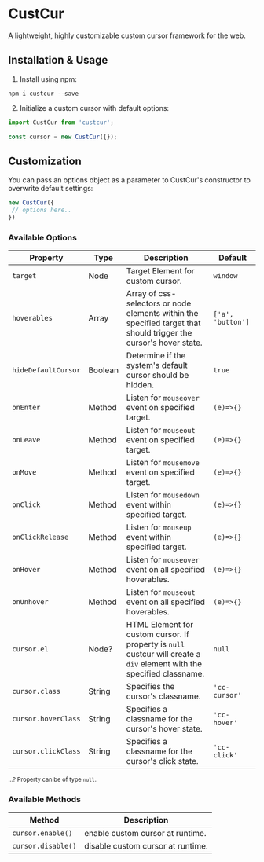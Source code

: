 # CustCur

A lightweight, highly customizable custom cursor framework for the web.

## Installation & Usage
1. Install using npm:
```
npm i custcur --save
```

2. Initialize a custom cursor with default options:

```javascript
import CustCur from 'custcur';

const cursor = new CustCur({});
```

## Customization
You can pass an options object as a parameter to CustCur's constructor to overwrite default settings:
```javascript
new CustCur({
 // options here..
})
```

### Available Options
| Property | Type | Description | Default |
| --- | --- | --- | --- |
| `target` | Node | Target Element for custom cursor. | `window` |
| `hoverables` | Array | Array of css-selectors or node elements within the specified target that should trigger the cursor's hover state. | `['a', 'button']` |
| `hideDefaultCursor` | Boolean | Determine if the system's default cursor should be hidden. | `true` |
| `onEnter` | Method | Listen for `mouseover` event on specified target. | `(e)=>{}` |
| `onLeave` | Method | Listen for `mouseout` event on specified target. | `(e)=>{}` |
| `onMove` | Method | Listen for `mousemove` event on specified target. | `(e)=>{}` |
| `onClick` | Method | Listen for `mousedown` event within specified target. | `(e)=>{}` |
| `onClickRelease` | Method | Listen for `mouseup` event within specified target. | `(e)=>{}` |
| `onHover` | Method | Listen for `mouseover` event on all specified hoverables. | `(e)=>{}` |
| `onUnhover` | Method | Listen for `mouseout` event on all specified hoverables. | `(e)=>{}` |
| `cursor.el` | Node? | HTML Element for custom cursor. If property is `null` custcur will create a `div` element with the specified classname. | `null` |
| `cursor.class` | String | Specifies the cursor's classname. |`'cc-cursor'` |
| `cursor.hoverClass` | String | Specifies a classname for the cursor's hover state. | `'cc-hover'` |
| `cursor.clickClass` | String | Specifies a classname for the cursor's click state.  | `'cc-click'` |

<small align="right">...? Property can be of type `null`. </small>

### Available Methods
| Method | Description |
| --- | --- |
| `cursor.enable()` | enable custom cursor at runtime. |
| `cursor.disable()` | disable custom cursor at runtime. |

